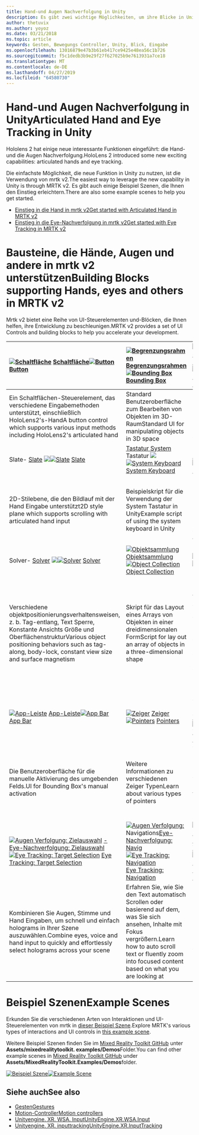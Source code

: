 ```yaml
---
title: Hand-und Augen Nachverfolgung in Unity
description: Es gibt zwei wichtige Möglichkeiten, um ihre Blicke in Unity, Handgesten und Bewegungs Controllern zu übernehmen.
author: thetuvix
ms.author: yoyoz
ms.date: 03/21/2018
ms.topic: article
keywords: Gesten, Bewegungs Controller, Unity, Blick, Eingabe
ms.openlocfilehash: 13016879e47b3b61eb417ce9425e48ea56c1b726
ms.sourcegitcommit: f5c1dedb3b9e29f27f627025b9e7613931a7ce18
ms.translationtype: MT
ms.contentlocale: de-DE
ms.lasthandoff: 04/27/2019
ms.locfileid: "64580730"
---
```

# <a name="articulated-hand-and-eye-tracking-in-unity"></a><span data-ttu-id="e7a9d-104">Hand-und Augen Nachverfolgung in Unity</span><span class="sxs-lookup"><span data-stu-id="e7a9d-104">Articulated Hand and Eye Tracking in Unity</span></span>

<span data-ttu-id="e7a9d-105">Hololens 2 hat einige neue interessante Funktionen eingeführt: die Hand-und die Augen Nachverfolgung.</span><span class="sxs-lookup"><span data-stu-id="e7a9d-105">HoloLens 2 introduced some new exciting capabilities: articulated hands and eye tracking.</span></span>

<span data-ttu-id="e7a9d-106">Die einfachste Möglichkeit, die neue Funktion in Unity zu nutzen, ist die Verwendung von mrtk v2.</span><span class="sxs-lookup"><span data-stu-id="e7a9d-106">The easiest way to leverage the new capability in Unity is through MRTK v2.</span></span> <span data-ttu-id="e7a9d-107">Es gibt auch einige Beispiel Szenen, die Ihnen den Einstieg erleichtern.</span><span class="sxs-lookup"><span data-stu-id="e7a9d-107">There are also some example scenes to help you get started.</span></span> 

* [<span data-ttu-id="e7a9d-108">Einstieg in die Hand in mrtk v2</span><span class="sxs-lookup"><span data-stu-id="e7a9d-108">Get started with Articulated Hand  in MRTK v2</span></span>](https://microsoft.github.io/MixedRealityToolkit-Unity/Documentation/InputSystem/HandTracking.html)
* [<span data-ttu-id="e7a9d-109">Einstieg in die Eye-Nachverfolgung in mrtk v2</span><span class="sxs-lookup"><span data-stu-id="e7a9d-109">Get started with Eye Tracking in MRTK v2</span></span>](https://microsoft.github.io/MixedRealityToolkit-Unity/Documentation/EyeTracking/EyeTracking_Main.html)


# <a name="building-blocks-supporting-hands-eyes-and-others-in-mrtk-v2"></a><span data-ttu-id="e7a9d-110">Bausteine, die Hände, Augen und andere in mrtk v2 unterstützen</span><span class="sxs-lookup"><span data-stu-id="e7a9d-110">Building Blocks supporting Hands, eyes and others in MRTK v2</span></span>

<span data-ttu-id="e7a9d-111">Mrtk v2 bietet eine Reihe von UI-Steuerelementen und-Blöcken, die Ihnen helfen, ihre Entwicklung zu beschleunigen.</span><span class="sxs-lookup"><span data-stu-id="e7a9d-111">MRTK v2 provides a set of UI Controls and building blocks to help you accelerate your development.</span></span> 

|  <span data-ttu-id="e7a9d-112">[![Schaltfläche](images/MRTK_Button_Main.png)](https://microsoft.github.io/MixedRealityToolkit-Unity/Documentation/README_Button.html) [Schaltfläche](https://microsoft.github.io/MixedRealityToolkit-Unity/Documentation/README_Button.html)</span><span class="sxs-lookup"><span data-stu-id="e7a9d-112">[![Button](images/MRTK_Button_Main.png)](https://microsoft.github.io/MixedRealityToolkit-Unity/Documentation/README_Button.html) [Button](https://microsoft.github.io/MixedRealityToolkit-Unity/Documentation/README_Button.html)</span></span> | <span data-ttu-id="e7a9d-113">[![Begrenzungsrahmen](images/MRTK_BoundingBox_Main.png)](https://microsoft.github.io/MixedRealityToolkit-Unity/Documentation/README_BoundingBox.html) [Begrenzungsrahmen](https://microsoft.github.io/MixedRealityToolkit-Unity/Documentation/README_BoundingBox.html)</span><span class="sxs-lookup"><span data-stu-id="e7a9d-113">[![Bounding Box](images/MRTK_BoundingBox_Main.png)](https://microsoft.github.io/MixedRealityToolkit-Unity/Documentation/README_BoundingBox.html) [Bounding Box](https://microsoft.github.io/MixedRealityToolkit-Unity/Documentation/README_BoundingBox.html)</span></span> | <span data-ttu-id="e7a9d-114">[![Bearbeitungshandler](images/MRTK_Manipulation_Main.png)](https://microsoft.github.io/MixedRealityToolkit-Unity/Documentation/README_ManipulationHandler.html) [Bearbeitungshandler](https://microsoft.github.io/MixedRealityToolkit-Unity/Documentation/README_ManipulationHandler.html)</span><span class="sxs-lookup"><span data-stu-id="e7a9d-114">[![Manipulation Handler](images/MRTK_Manipulation_Main.png)](https://microsoft.github.io/MixedRealityToolkit-Unity/Documentation/README_ManipulationHandler.html) [Manipulation Handler](https://microsoft.github.io/MixedRealityToolkit-Unity/Documentation/README_ManipulationHandler.html)</span></span> |
|:--- | :--- | :--- |
| <span data-ttu-id="e7a9d-115">Ein Schaltflächen-Steuerelement, das verschiedene Eingabemethoden unterstützt, einschließlich HoloLens2's-Hand</span><span class="sxs-lookup"><span data-stu-id="e7a9d-115">A button control which supports various input methods including HoloLens2's articulated hand</span></span> | <span data-ttu-id="e7a9d-116">Standard Benutzeroberfläche zum Bearbeiten von Objekten im 3D-Raum</span><span class="sxs-lookup"><span data-stu-id="e7a9d-116">Standard UI for manipulating objects in 3D space</span></span> | <span data-ttu-id="e7a9d-117">Skript für die Bearbeitung von Objekten mit einem oder zwei Händen</span><span class="sxs-lookup"><span data-stu-id="e7a9d-117">Script for manipulating objects with one or two hands</span></span> |
|  <span data-ttu-id="e7a9d-118">Slate- [Slate](https://microsoft.github.io/MixedRealityToolkit-Unity/Documentation/README_Slate.html) [ ![](images/MRTK_Slate_Main.png)](https://microsoft.github.io/MixedRealityToolkit-Unity/Documentation/README_Slate.html)</span><span class="sxs-lookup"><span data-stu-id="e7a9d-118">[![Slate](images/MRTK_Slate_Main.png)](https://microsoft.github.io/MixedRealityToolkit-Unity/Documentation/README_Slate.html) [Slate](https://microsoft.github.io/MixedRealityToolkit-Unity/Documentation/README_Slate.html)</span></span> | <span data-ttu-id="e7a9d-119">[Tastatur System](https://microsoft.github.io/MixedRealityToolkit-Unity/Documentation/README_SystemKeyboard.html) Tastatur [ ![](images/MRTK_SystemKeyboard_Main.png)](https://microsoft.github.io/MixedRealityToolkit-Unity/Documentation/README_SystemKeyboard.html)</span><span class="sxs-lookup"><span data-stu-id="e7a9d-119">[![System Keyboard](images/MRTK_SystemKeyboard_Main.png)](https://microsoft.github.io/MixedRealityToolkit-Unity/Documentation/README_SystemKeyboard.html) [System Keyboard](https://microsoft.github.io/MixedRealityToolkit-Unity/Documentation/README_SystemKeyboard.html)</span></span> | <span data-ttu-id="e7a9d-120">Interactable- [interactable](https://microsoft.github.io/MixedRealityToolkit-Unity/Documentation/README_Interactable.html) [ ![](images/InteractableExamples.png)](https://microsoft.github.io/MixedRealityToolkit-Unity/Documentation/README_Interactable.html)</span><span class="sxs-lookup"><span data-stu-id="e7a9d-120">[![Interactable](images/InteractableExamples.png)](https://microsoft.github.io/MixedRealityToolkit-Unity/Documentation/README_Interactable.html) [Interactable](https://microsoft.github.io/MixedRealityToolkit-Unity/Documentation/README_Interactable.html)</span></span> |
| <span data-ttu-id="e7a9d-121">2D-Stilebene, die den Bildlauf mit der Hand Eingabe unterstützt</span><span class="sxs-lookup"><span data-stu-id="e7a9d-121">2D style plane which supports scrolling with articulated hand input</span></span> | <span data-ttu-id="e7a9d-122">Beispielskript für die Verwendung der System Tastatur in Unity</span><span class="sxs-lookup"><span data-stu-id="e7a9d-122">Example script of using the system keyboard in Unity</span></span>  | <span data-ttu-id="e7a9d-123">Ein Skript für die Interaktion von Objekten mit visuellen Zuständen und Designunterstützung</span><span class="sxs-lookup"><span data-stu-id="e7a9d-123">A script for making objects interactable with visual states and theme support</span></span> |
|  <span data-ttu-id="e7a9d-124">Solver- [Solver](https://microsoft.github.io/MixedRealityToolkit-Unity/Documentation/README_Solver.html) [ ![](images/MRTK_Solver_Main.png)](https://microsoft.github.io/MixedRealityToolkit-Unity/Documentation/README_Solver.html)</span><span class="sxs-lookup"><span data-stu-id="e7a9d-124">[![Solver](images/MRTK_Solver_Main.png)](https://microsoft.github.io/MixedRealityToolkit-Unity/Documentation/README_Solver.html) [Solver](https://microsoft.github.io/MixedRealityToolkit-Unity/Documentation/README_Solver.html)</span></span> | <span data-ttu-id="e7a9d-125">[![Objektsammlung](images/MRTK_ObjectCollection_Main.png)](https://microsoft.github.io/MixedRealityToolkit-Unity/Documentation/README_ManipulationHandler.html) [Objektsammlung](https://microsoft.github.io/MixedRealityToolkit-Unity/Documentation/README_ManipulationHandler.html)</span><span class="sxs-lookup"><span data-stu-id="e7a9d-125">[![Object Collection](images/MRTK_ObjectCollection_Main.png)](https://microsoft.github.io/MixedRealityToolkit-Unity/Documentation/README_ManipulationHandler.html) [Object Collection](https://microsoft.github.io/MixedRealityToolkit-Unity/Documentation/README_ManipulationHandler.html)</span></span> | <span data-ttu-id="e7a9d-126">[![QuickInfo](images/MRTK_Tooltip_Main.png)](https://microsoft.github.io/MixedRealityToolkit-Unity/Documentation/README_Tooltip.html) [QuickInfo](https://microsoft.github.io/MixedRealityToolkit-Unity/Documentation/README_Tooltip.html)</span><span class="sxs-lookup"><span data-stu-id="e7a9d-126">[![Tooltip](images/MRTK_Tooltip_Main.png)](https://microsoft.github.io/MixedRealityToolkit-Unity/Documentation/README_Tooltip.html) [Tooltip](https://microsoft.github.io/MixedRealityToolkit-Unity/Documentation/README_Tooltip.html)</span></span> |
| <span data-ttu-id="e7a9d-127">Verschiedene objektpositionierungsverhaltensweisen, z. b. Tag-entlang, Text Sperre, Konstante Ansichts Größe und Oberflächenstruktur</span><span class="sxs-lookup"><span data-stu-id="e7a9d-127">Various object positioning behaviors such as tag-along, body-lock, constant view size and surface magnetism</span></span> | <span data-ttu-id="e7a9d-128">Skript für das Layout eines Arrays von Objekten in einer dreidimensionalen Form</span><span class="sxs-lookup"><span data-stu-id="e7a9d-128">Script for lay out an array of objects in a three-dimensional shape</span></span> | <span data-ttu-id="e7a9d-129">Benutzeroberfläche der Anmerkung mit flexiblem Anker/pivotsystem, das zum bezeichnen von Bewegungs Controllern und Objekten verwendet werden kann.</span><span class="sxs-lookup"><span data-stu-id="e7a9d-129">Annotation UI with flexible anchor/pivot system which can be used for labeling motion controllers and object.</span></span> |
|  <span data-ttu-id="e7a9d-130">[![App-Leiste](images/MRTK_AppBar_Main.png)](https://microsoft.github.io/MixedRealityToolkit-Unity/Documentation/README_AppBar.html) [App-Leiste](https://microsoft.github.io/MixedRealityToolkit-Unity/Documentation/README_AppBar.html)</span><span class="sxs-lookup"><span data-stu-id="e7a9d-130">[![App Bar](images/MRTK_AppBar_Main.png)](https://microsoft.github.io/MixedRealityToolkit-Unity/Documentation/README_AppBar.html) [App Bar](https://microsoft.github.io/MixedRealityToolkit-Unity/Documentation/README_AppBar.html)</span></span> | <span data-ttu-id="e7a9d-131">[![Zeiger](images/MRTK_Pointer_Main.png)](https://microsoft.github.io/MixedRealityToolkit-Unity/Documentation/README_Pointers.html) [Zeiger](https://microsoft.github.io/MixedRealityToolkit-Unity/Documentation/README_Pointers.html)</span><span class="sxs-lookup"><span data-stu-id="e7a9d-131">[![Pointers](images/MRTK_Pointer_Main.png)](https://microsoft.github.io/MixedRealityToolkit-Unity/Documentation/README_Pointers.html) [Pointers](https://microsoft.github.io/MixedRealityToolkit-Unity/Documentation/README_Pointers.html)</span></span> | <span data-ttu-id="e7a9d-132">QuickInfo-Visualisierung Fingertip- [Visualisierung](https://microsoft.github.io/MixedRealityToolkit-Unity/Documentation/README_FingertipVisualization.html) [ ![](images/MRTK_FingertipVisualization_Main.png)](https://microsoft.github.io/MixedRealityToolkit-Unity/Documentation/README_FingertipVisualization.html)</span><span class="sxs-lookup"><span data-stu-id="e7a9d-132">[![Fingertip Visualization](images/MRTK_FingertipVisualization_Main.png)](https://microsoft.github.io/MixedRealityToolkit-Unity/Documentation/README_FingertipVisualization.html) [Fingertip Visualization](https://microsoft.github.io/MixedRealityToolkit-Unity/Documentation/README_FingertipVisualization.html)</span></span> |
| <span data-ttu-id="e7a9d-133">Die Benutzeroberfläche für die manuelle Aktivierung des umgebenden Felds.</span><span class="sxs-lookup"><span data-stu-id="e7a9d-133">UI for Bounding Box's manual activation</span></span> | <span data-ttu-id="e7a9d-134">Weitere Informationen zu verschiedenen Zeiger Typen</span><span class="sxs-lookup"><span data-stu-id="e7a9d-134">Learn about various types of pointers</span></span> | <span data-ttu-id="e7a9d-135">Visuelles Element auf der fingerinfo, das das Vertrauen für die direkte Interaktion verbessert</span><span class="sxs-lookup"><span data-stu-id="e7a9d-135">Visual affordance on the fingertip which improves the confidence for the direct interaction</span></span> |
|  <span data-ttu-id="e7a9d-136">[![Augen Verfolgung: Zielauswahl](images/mrtk_et_targetselect.png)](https://microsoft.github.io/MixedRealityToolkit-Unity/Documentation/EyeTracking/EyeTracking_TargetSelection.html) [-Eye-Nachverfolgung: Zielauswahl](https://microsoft.github.io/MixedRealityToolkit-Unity/Documentation/EyeTracking/EyeTracking_TargetSelection.html)</span><span class="sxs-lookup"><span data-stu-id="e7a9d-136">[![Eye Tracking: Target Selection](images/mrtk_et_targetselect.png)](https://microsoft.github.io/MixedRealityToolkit-Unity/Documentation/EyeTracking/EyeTracking_TargetSelection.html) [Eye Tracking: Target Selection](https://microsoft.github.io/MixedRealityToolkit-Unity/Documentation/EyeTracking/EyeTracking_TargetSelection.html)</span></span> | <span data-ttu-id="e7a9d-137">[![Augen Verfolgung: ](images/mrtk_et_navigation.png)](https://microsoft.github.io/MixedRealityToolkit-Unity/Documentation/EyeTracking/EyeTracking_Navigation.html) Navigations[Eye-Nachverfolgung: Navig](https://microsoft.github.io/MixedRealityToolkit-Unity/Documentation/EyeTracking/EyeTracking_Navigation.html)</span><span class="sxs-lookup"><span data-stu-id="e7a9d-137">[![Eye Tracking: Navigation](images/mrtk_et_navigation.png)](https://microsoft.github.io/MixedRealityToolkit-Unity/Documentation/EyeTracking/EyeTracking_Navigation.html) [Eye Tracking: Navigation](https://microsoft.github.io/MixedRealityToolkit-Unity/Documentation/EyeTracking/EyeTracking_Navigation.html)</span></span> | <span data-ttu-id="e7a9d-138">[![Augen Verfolgung: Heat Map](images/mrtk_et_heatmaps.png)](https://microsoft.github.io/MixedRealityToolkit-Unity/Documentation/EyeTracking/EyeTracking_Visualization.html) [Eye Tracking: Wärmebild](https://microsoft.github.io/MixedRealityToolkit-Unity/Documentation/EyeTracking/EyeTracking_Visualization.html)</span><span class="sxs-lookup"><span data-stu-id="e7a9d-138">[![Eye Tracking: Heat Map](images/mrtk_et_heatmaps.png)](https://microsoft.github.io/MixedRealityToolkit-Unity/Documentation/EyeTracking/EyeTracking_Visualization.html) [Eye Tracking: Heat Map](https://microsoft.github.io/MixedRealityToolkit-Unity/Documentation/EyeTracking/EyeTracking_Visualization.html)</span></span> |
| <span data-ttu-id="e7a9d-139">Kombinieren Sie Augen, Stimme und Hand Eingaben, um schnell und einfach holograms in Ihrer Szene auszuwählen.</span><span class="sxs-lookup"><span data-stu-id="e7a9d-139">Combine eyes, voice and hand input to quickly and effortlessly select holograms across your scene</span></span> | <span data-ttu-id="e7a9d-140">Erfahren Sie, wie Sie den Text automatisch Scrollen oder basierend auf dem, was Sie sich ansehen, Inhalte mit Fokus vergrößern.</span><span class="sxs-lookup"><span data-stu-id="e7a9d-140">Learn how to auto scroll text or fluently zoom into focused content based on what you are looking at</span></span>| <span data-ttu-id="e7a9d-141">Beispiele für das Protokollieren, laden und visualisieren, was Benutzer in Ihrer APP betrachtet haben</span><span class="sxs-lookup"><span data-stu-id="e7a9d-141">Examples for logging, loading and visualizing what users have been looking at in your app</span></span> |

# <a name="example-scenes"></a><span data-ttu-id="e7a9d-142">Beispiel Szenen</span><span class="sxs-lookup"><span data-stu-id="e7a9d-142">Example Scenes</span></span>
<span data-ttu-id="e7a9d-143">Erkunden Sie die verschiedenen Arten von Interaktionen und UI-Steuerelementen von mrtk in [dieser Beispiel Szene](https://microsoft.github.io/MixedRealityToolkit-Unity/Documentation/README_HandInteractionExamples.html).</span><span class="sxs-lookup"><span data-stu-id="e7a9d-143">Explore MRTK's various types of interactions and UI controls in [this example scene](https://microsoft.github.io/MixedRealityToolkit-Unity/Documentation/README_HandInteractionExamples.html).</span></span>

<span data-ttu-id="e7a9d-144">Weitere Beispiel Szenen finden Sie im [Mixed Reality Toolkit GitHub](https://github.com/Microsoft/MixedRealityToolkit-Unity) unter **Assets/mixedrealitytoolkit. examples/Demos**Folder.</span><span class="sxs-lookup"><span data-stu-id="e7a9d-144">You can find  other example scenes in [Mixed Reality Toolkit GitHub](https://github.com/Microsoft/MixedRealityToolkit-Unity) under **Assets/MixedRealityToolkit.Examples/Demos**folder.</span></span>

<span data-ttu-id="e7a9d-145">[![Beispiel Szene](images/MRTK_Examples.png)](https://microsoft.github.io/MixedRealityToolkit-Unity/Documentation/README_HandInteractionExamples.html)</span><span class="sxs-lookup"><span data-stu-id="e7a9d-145">[![Example Scene](images/MRTK_Examples.png)](https://microsoft.github.io/MixedRealityToolkit-Unity/Documentation/README_HandInteractionExamples.html)</span></span>

## <a name="see-also"></a><span data-ttu-id="e7a9d-146">Siehe auch</span><span class="sxs-lookup"><span data-stu-id="e7a9d-146">See also</span></span>

* [<span data-ttu-id="e7a9d-147">Gesten</span><span class="sxs-lookup"><span data-stu-id="e7a9d-147">Gestures</span></span>](gestures.md)
* [<span data-ttu-id="e7a9d-148">Motion-Controller</span><span class="sxs-lookup"><span data-stu-id="e7a9d-148">Motion controllers</span></span>](motion-controllers.md)
* [<span data-ttu-id="e7a9d-149">Unityengine. XR. WSA. Input</span><span class="sxs-lookup"><span data-stu-id="e7a9d-149">UnityEngine.XR.WSA.Input</span></span>](https://docs.unity3d.com/ScriptReference/XR.WSA.Input.InteractionManager.html)
* [<span data-ttu-id="e7a9d-150">Unityengine. XR. inputtracking</span><span class="sxs-lookup"><span data-stu-id="e7a9d-150">UnityEngine.XR.InputTracking</span></span>](https://docs.unity3d.com/ScriptReference/XR.InputTracking.html)
